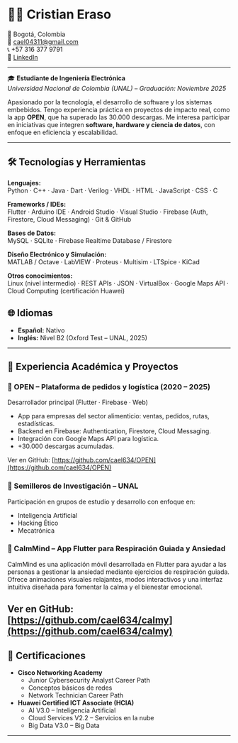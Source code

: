 # 👨‍💻 Cristian Eraso

📍 Bogotá, Colombia  
📧 cael04311@gmail.com  
📞 +57 316 377 9791  
🔗 [LinkedIn](https://www.linkedin.com/in/cristian-eraso-b41221161/)

---

🎓 **Estudiante de Ingeniería Electrónica**  
_Universidad Nacional de Colombia (UNAL) – Graduación: Noviembre 2025_

Apasionado por la tecnología, el desarrollo de software y los sistemas embebidos. Tengo experiencia práctica en proyectos de impacto real, como la app **OPEN**, que ha superado las 30.000 descargas. Me interesa participar en iniciativas que integren **software, hardware y ciencia de datos**, con enfoque en eficiencia y escalabilidad.

---

## 🛠️ Tecnologías y Herramientas

**Lenguajes:**  
Python · C++ · Java · Dart · Verilog · VHDL · HTML · JavaScript · CSS · C

**Frameworks / IDEs:**  
Flutter · Arduino IDE · Android Studio · Visual Studio · Firebase (Auth, Firestore, Cloud Messaging) · Git & GitHub

**Bases de Datos:**  
MySQL · SQLite · Firebase Realtime Database / Firestore

**Diseño Electrónico y Simulación:**  
MATLAB / Octave · LabVIEW · Proteus · Multisim · LTSpice · KiCad

**Otros conocimientos:**  
Linux (nivel intermedio) · REST APIs · JSON · VirtualBox · Google Maps API · Cloud Computing (certificación Huawei)



## 🌐 Idiomas

- **Español:** Nativo  
- **Inglés:** Nivel B2 (Oxford Test – UNAL, 2025)

---

## 🧪 Experiencia Académica y Proyectos

### 🔹 OPEN – Plataforma de pedidos y logística (2020 – 2025)  
Desarrollador principal (Flutter · Firebase · Web)  
- App para empresas del sector alimenticio: ventas, pedidos, rutas, estadísticas.  
- Backend en Firebase: Authentication, Firestore, Cloud Messaging.  
- Integración con Google Maps API para logística.  
- +30.000 descargas acumuladas.

Ver en GitHub: [https://github.com/cael634/OPEN](https://github.com/cael634/OPEN)

### 🔹 Semilleros de Investigación – UNAL  
Participación en grupos de estudio y desarrollo con enfoque en:  
- Inteligencia Artificial  
- Hacking Ético  
- Mecatrónica

### 🌿 CalmMind – App Flutter para Respiración Guiada y Ansiedad
CalmMind es una aplicación móvil desarrollada en Flutter para ayudar a las personas a gestionar la ansiedad mediante ejercicios de respiración guiada. Ofrece animaciones visuales relajantes, modos interactivos y una interfaz intuitiva diseñada para fomentar la calma y el bienestar emocional.

Ver en GitHub: [https://github.com/cael634/calmy](https://github.com/cael634/calmy)
---

## 📜 Certificaciones

- **Cisco Networking Academy**  
  - Junior Cybersecurity Analyst Career Path  
  - Conceptos básicos de redes  
  - Network Technician Career Path  
- **Huawei Certified ICT Associate (HCIA)**  
  - AI V3.0 – Inteligencia Artificial  
  - Cloud Services V2.2 – Servicios en la nube  
  - Big Data V3.0 – Big Data

---

